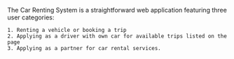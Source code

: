 The Car Renting System is a straightforward web application featuring three user categories: 

    1. Renting a vehicle or booking a trip
    2. Applying as a driver with own car for available trips listed on the page
    3. Applying as a partner for car rental services.
